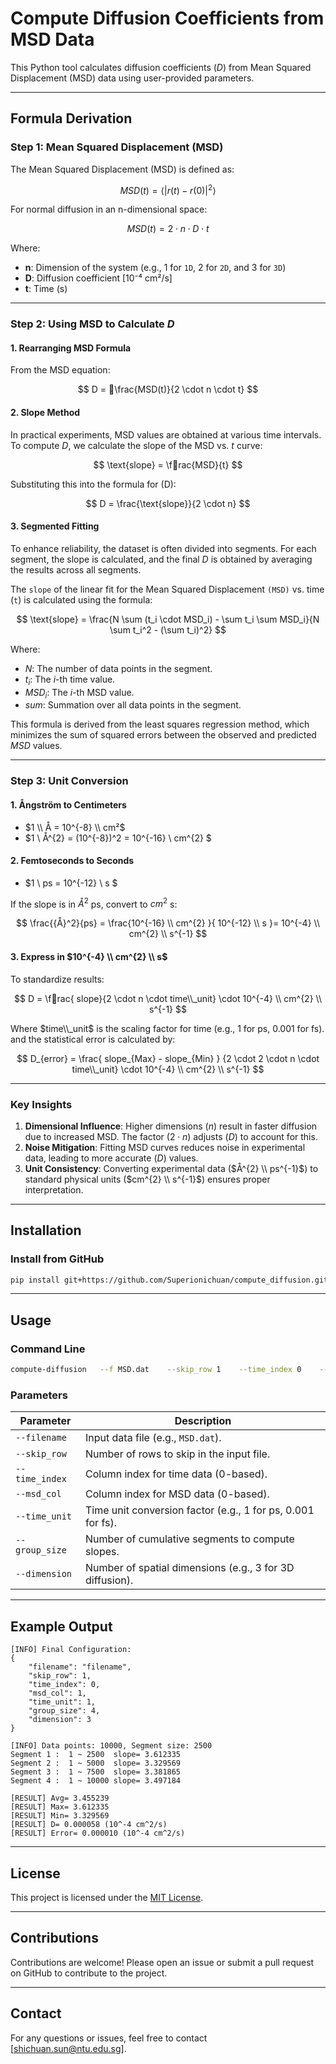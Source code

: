 # Compute Diffusion Coefficients from MSD Data

This Python tool calculates diffusion coefficients ($D$) from Mean Squared Displacement (MSD) data using user-provided parameters.

---

## Formula Derivation

### Step 1: Mean Squared Displacement (MSD)
The Mean Squared Displacement (MSD) is defined as:

$$
MSD(t) = \langle |r(t) - r(0)|^2 \rangle
$$

For normal diffusion in an n-dimensional space:

$$
MSD(t) = 2 \cdot n \cdot D \cdot t
$$

Where:
- **n**: Dimension of the system (e.g., 1 for `1D`, 2 for `2D`, and 3 for `3D`)
- **D**: Diffusion coefficient [10⁻⁴ cm²/s]
- **t**: Time (s)

---

### Step 2: Using MSD to Calculate $D$

#### 1. **Rearranging MSD Formula**

From the MSD equation:

$$
D = \frac{MSD(t)}{2 \cdot n \cdot t}
$$

#### 2. **Slope Method**

In practical experiments, MSD values are obtained at various time intervals. To compute $D$, we calculate the slope of the MSD vs. $t$ curve:

$$
	\text{slope} = \frac{MSD}{t}
$$

Substituting this into the formula for \(D\):

$$
D = \frac{\text{slope}}{2 \cdot n}
$$

#### 3. **Segmented Fitting**

To enhance reliability, the dataset is often divided into segments. For each segment, the slope is calculated, and the final $D$ is obtained by averaging the results across all segments.

The `slope` of the linear fit for the Mean Squared Displacement `(MSD)` vs. time (`t`) is calculated using the formula:

$$
\text{slope} = \frac{N \sum (t_i \cdot MSD_i) - \sum t_i \sum MSD_i}{N \sum t_i^2 - (\sum t_i)^2}
$$

Where:
- $N$: The number of data points in the segment.
- $t_i$: The $i$-th time value.
- $MSD_i$: The $i$-th MSD value.
- $sum$: Summation over all data points in the segment.

This formula is derived from the least squares regression method, which minimizes the sum of squared errors between the observed and predicted $MSD$ values.

---

### Step 3: Unit Conversion

#### 1. **Ångström to Centimeters**

- $1 \\ Å = 10^{-8} \\ cm²$
- $1 \\ Å^{2} = (10^{-8})^2  =  10^{-16} 	\\ cm^{2} $

#### 2. **Femtoseconds to Seconds**

- $1 \\ ps = 10^{-12} \\ s $
  
If the slope is in  $Å^{2}$  ps, convert to $cm^{2}$ s:

$$
\frac{{Å}^2}{ps} = \frac{10^{-16} \\ cm^{2} }{ 10^{-12} \\ s }= 10^{-4} \\ cm^{2} \\ s^{-1}
$$

#### 3. **Express in $10^{-4} \\ cm^{2} \\ s$**

To standardize results:

$$
D = \frac{	slope}{2 \cdot n \cdot 	time\\_unit} \cdot 10^{-4} \\ cm^{2} \\ s^{-1}
$$

Where $time\\_unit$ is the scaling factor for time (e.g., 1 for ps, 0.001 for fs).
and the statistical error is calculated by:

$$
D_{error} = \frac{ slope_{Max} - slope_{Min} } {2 \cdot 2 \cdot n \cdot 	time\\_unit} \cdot 10^{-4} \\ cm^{2} \\ s^{-1}
$$

---


### Key Insights

1. **Dimensional Influence**: Higher dimensions ($n$) result in faster diffusion due to increased MSD. The factor ($2 \cdot n$) adjusts ($D$) to account for this.
2. **Noise Mitigation**: Fitting MSD curves reduces noise in experimental data, leading to more accurate ($D$) values.
3. **Unit Consistency**: Converting experimental data ($Å^{2} \\ ps^{-1}$) to standard physical units ($cm^{2} \\ s^{-1}$) ensures proper interpretation.

---

## Installation

### Install from GitHub
```bash
pip install git+https://github.com/Superionichuan/compute_diffusion.git
```

---

## Usage

### Command Line
```bash
compute-diffusion   --f MSD.dat    --skip_row 1    --time_index 0    --msd_col 1    --time_unit 1    --group_size 4    --dimension 3
```

### Parameters
| Parameter      | Description                                           |
|----------------|-------------------------------------------------------|
| `--filename`   | Input data file (e.g., `MSD.dat`).                      |
| `--skip_row`   | Number of rows to skip in the input file.             |
| `--time_index` | Column index for time data (0-based).                 |
| `--msd_col`    | Column index for MSD data (0-based).                  |
| `--time_unit`  | Time unit conversion factor (e.g., 1 for ps, 0.001 for fs). |
| `--group_size` | Number of cumulative segments to compute slopes.      |
| `--dimension`  | Number of spatial dimensions (e.g., 3 for 3D diffusion). |

---

## Example Output

```text
[INFO] Final Configuration:
{
    "filename": "filename",
    "skip_row": 1,
    "time_index": 0,
    "msd_col": 1,
    "time_unit": 1,
    "group_size": 4,
    "dimension": 3
}

[INFO] Data points: 10000, Segment size: 2500
Segment 1 :  1 ~ 2500  slope= 3.612335
Segment 2 :  1 ~ 5000  slope= 3.329569
Segment 3 :  1 ~ 7500  slope= 3.381865
Segment 4 :  1 ~ 10000 slope= 3.497184

[RESULT] Avg= 3.455239
[RESULT] Max= 3.612335
[RESULT] Min= 3.329569
[RESULT] D= 0.000058 (10^-4 cm^2/s)
[RESULT] Error= 0.000010 (10^-4 cm^2/s)
```

---

## License

This project is licensed under the [MIT License](LICENSE).

---

## Contributions

Contributions are welcome! Please open an issue or submit a pull request on GitHub to contribute to the project.

---

## Contact

For any questions or issues, feel free to contact [shichuan.sun@ntu.edu.sg].
